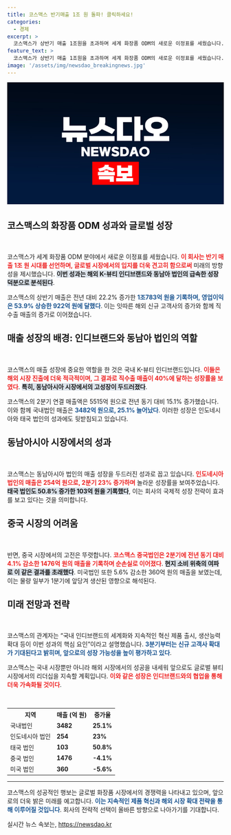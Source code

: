 ```yaml
---
title: 코스맥스 반기매출 1조 원 돌파! 클릭하세요!
categories:
  - 경제
excerpt: >
  코스맥스가 상반기 매출 1조원을 초과하며 세계 화장품 ODM의 새로운 이정표를 세웠습니다. K-뷰티 인디브랜드와 동남아 법인의 고성장이 이뤄낸 놀라운 성과, 그 이면의 비밀을 공개합니다.
feature_text: >
  코스맥스가 상반기 매출 1조원을 초과하며 세계 화장품 ODM의 새로운 이정표를 세웠습니다. K-뷰티 인디브랜드와 동남아 법인의 고성장이 이뤄낸 놀라운 성과, 그 이면의 비밀을 공개합니다.
image: '/assets/img/newsdao_breakingnews.jpg'
---
```


<p><img src="/assets/img/newsdao_breakingnews.jpg" alt="koreaapp 속보" /></p>

<h2 data-ke-size="size26">코스맥스의 화장품 ODM 성과와 글로벌 성장</h2>

<p data-ke-size="size16">&nbsp;</p>

<p>코스맥스가 세계 화장품 ODM 분야에서 새로운 이정표를 세웠습니다. <b><span style="color: #ee2323;">이 회사는 반기 매출 1조 원 시대를 선언하며, 글로벌 시장에서의 입지를 더욱 견고히 함으로써</span></b> 미래의 방향성을 제시했습니다. <b><span style="background-color: #21538527;">이번 성과는 해외 K-뷰티 인디브랜드와 동남아 법인의 급속한 성장 덕분으로 분석된다</span></b>. </p>

<p>코스맥스의 상반기 매출은 전년 대비 22.2% 증가한 <b><span style="color: #1a5490;">1조783억 원을 기록하며, 영업이익은 53.9% 상승한 922억 원에 달했다</span></b>. 이는 잇따른 해외 신규 고객사의 증가와 함께 직수출 매출의 증가로 이어졌습니다.</p>

<h2 data-ke-size="size26">매출 성장의 배경: 인디브랜드와 동남아 법인의 역할</h2>

<p data-ke-size="size16">&nbsp;</p>

<p>코스맥스의 매출 성장에 중요한 역할을 한 것은 국내 K-뷰티 인디브랜드입니다. <b><span style="color: #ee2323;">이들은 해외 시장 진출에 더욱 적극적이며, 그 결과로 직수출 매출이 40%에 달하는 성장률을 보였다</span></b>. <b><span style="background-color: #21538527;">특히, 동남아시아 시장에서의 고성장이 두드러졌다</span></b>.</p>

<p>코스맥스의 2분기 연결 매출액은 5515억 원으로 전년 동기 대비 15.1% 증가했습니다. 이와 함께 국내법인 매출은 <b><span style="color: #1a5490;">3482억 원으로, 25.1% 늘어났다</span></b>. 이러한 성장은 인도네시아와 태국 법인의 성과에도 뒷받침되고 있습니다.</p>

<h2 data-ke-size="size26">동남아시아 시장에서의 성과</h2>

<p data-ke-size="size16">&nbsp;</p>

<p>코스맥스는 동남아시아 법인의 매출 성장을 두드러진 성과로 꼽고 있습니다. <b><span style="color: #ee2323;">인도네시아 법인의 매출은 254억 원으로, 2분기 23% 증가하며</span></b> 놀라운 성장률을 보여주었습니다. <b><span style="background-color: #21538527;">태국 법인도 50.8% 증가한 103억 원을 기록했다</span></b>, 이는 회사의 국제적 성장 전략이 효과를 보고 있다는 것을 의미합니다.</p>

<h2 data-ke-size="size26">중국 시장의 어려움</h2>

<p data-ke-size="size16">&nbsp;</p>

<p>반면, 중국 시장에서의 고전은 뚜렷합니다. <b><span style="color: #ee2323;">코스맥스 중국법인은 2분기에 전년 동기 대비 4.1% 감소한 1476억 원의 매출을 기록하며 순손실로 이어졌다</span></b>. <b><span style="background-color: #21538527;">현지 소비 위축의 여파로 이 같은 결과를 초래했다</span></b>. 미국법인 또한 5.6% 감소한 360억 원의 매출을 보였는데, 이는 물량 일부가 1분기에 앞당겨 생산된 영향으로 해석된다.</p>

<h2 data-ke-size="size26">미래 전망과 전략</h2>

<p data-ke-size="size16">&nbsp;</p>

<p>코스맥스의 관계자는 “국내 인디브랜드의 세계화와 지속적인 혁신 제품 출시, 생산능력 확대 등이 이번 성과의 핵심 요인”이라고 설명했습니다. <b><span style="color: #1a5490;">3분기부터는 신규 고객사 확대가 기대된다고 밝히며, 앞으로의 성장 가능성을 높이 평가하고 있다</span></b>.</p>

<p>코스맥스는 국내 시장뿐만 아니라 해외 시장에서의 성공을 내세워 앞으로도 글로벌 뷰티 시장에서의 리더십을 지속할 계획입니다. <b><span style="color: #ee2323;">이와 같은 성장은 인디브랜드와의 협업을 통해 더욱 가속화될 것이다</span></b>. </p>

<p data-ke-size="size16">&nbsp;</p>

<table>
    <tr>
        <th>지역</th>
        <th>매출 (억 원)</th>
        <th>증가율</th>
    </tr>
    <tr>
        <td>국내법인</td>
        <td><b>3482</b></td>
        <td><b>25.1%</b></td>
    </tr>
    <tr>
        <td>인도네시아 법인</td>
        <td><b>254</b></td>
        <td><b>23%</b></td>
    </tr>
    <tr>
        <td>태국 법인</td>
        <td><b>103</b></td>
        <td><b>50.8%</b></td>
    </tr>
    <tr>
        <td>중국 법인</td>
        <td><b>1476</b></td>
        <td><b>-4.1%</b></td>
    </tr>
    <tr>
        <td>미국 법인</td>
        <td><b>360</b></td>
        <td><b>-5.6%</b></td>
    </tr>
</table>

<hr>

<p>코스맥스의 성공적인 행보는 글로벌 화장품 시장에서의 경쟁력을 나타내고 있으며, 앞으로의 더욱 밝은 미래를 예고합니다. <b><span style="color: #1a5490;">이는 지속적인 제품 혁신과 해외 시장 확대 전략을 통해 이루어질 것입니다</span></b>. 회사의 전략적 선택이 올바른 방향으로 나아가기를 기대합니다.</p>
실시간 뉴스 속보는, <a href="https://newsdao.kr" rel="dofollow">https://newsdao.kr</a>


